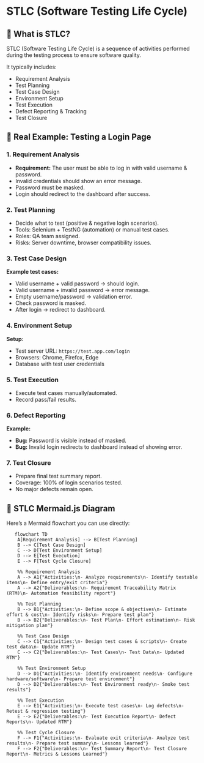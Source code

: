 # STLC (Software Testing Life Cycle)

## 📌 What is STLC?
STLC (Software Testing Life Cycle) is a sequence of activities performed during the testing process to ensure software quality.

It typically includes:
- Requirement Analysis
- Test Planning
- Test Case Design
- Environment Setup
- Test Execution
- Defect Reporting & Tracking
- Test Closure

## 📌 Real Example: Testing a Login Page

### 1. Requirement Analysis
- **Requirement:** The user must be able to log in with valid username & password.
- Invalid credentials should show an error message.
- Password must be masked.
- Login should redirect to the dashboard after success.

### 2. Test Planning
- Decide what to test (positive & negative login scenarios).
- Tools: Selenium + TestNG (automation) or manual test cases.
- Roles: QA team assigned.
- Risks: Server downtime, browser compatibility issues.

### 3. Test Case Design
**Example test cases:**
- Valid username + valid password → should login.
- Valid username + invalid password → error message.
- Empty username/password → validation error.
- Check password is masked.
- After login → redirect to dashboard.

### 4. Environment Setup
**Setup:**
- Test server URL: `https://test.app.com/login`
- Browsers: Chrome, Firefox, Edge
- Database with test user credentials

### 5. Test Execution
- Execute test cases manually/automated.
- Record pass/fail results.

### 6. Defect Reporting
**Example:**
- **Bug:** Password is visible instead of masked.
- **Bug:** Invalid login redirects to dashboard instead of showing error.

### 7. Test Closure
- Prepare final test summary report.
- Coverage: 100% of login scenarios tested.
- No major defects remain open.

## 📌 STLC Mermaid.js Diagram

Here’s a Mermaid flowchart you can use directly:

```mermaid
   flowchart TD
    A[Requirement Analysis] --> B[Test Planning]
    B --> C[Test Case Design]
    C --> D[Test Environment Setup]
    D --> E[Test Execution]
    E --> F[Test Cycle Closure]

    %% Requirement Analysis
    A --> A1{"Activities:\n- Analyze requirements\n- Identify testable items\n- Define entry/exit criteria"}
    A --> A2{"Deliverables:\n- Requirement Traceability Matrix (RTM)\n- Automation feasibility report"}

    %% Test Planning
    B --> B1{"Activities:\n- Define scope & objectives\n- Estimate effort & cost\n- Identify risks\n- Prepare test plan"}
    B --> B2{"Deliverables:\n- Test Plan\n- Effort estimation\n- Risk mitigation plan"}

    %% Test Case Design
    C --> C1{"Activities:\n- Design test cases & scripts\n- Create test data\n- Update RTM"}
    C --> C2{"Deliverables:\n- Test Cases\n- Test Data\n- Updated RTM"}

    %% Test Environment Setup
    D --> D1{"Activities:\n- Identify environment needs\n- Configure hardware/software\n- Prepare test environment"}
    D --> D2{"Deliverables:\n- Test Environment ready\n- Smoke test results"}

    %% Test Execution
    E --> E1{"Activities:\n- Execute test cases\n- Log defects\n- Retest & regression testing"}
    E --> E2{"Deliverables:\n- Test Execution Report\n- Defect Reports\n- Updated RTM"}

    %% Test Cycle Closure
    F --> F1{"Activities:\n- Evaluate exit criteria\n- Analyze test results\n- Prepare test summary\n- Lessons learned"}
    F --> F2{"Deliverables:\n- Test Summary Report\n- Test Closure Report\n- Metrics & Lessons Learned"}
```
